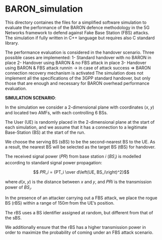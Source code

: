 # BARON_simulation

This directory containes the files for a simplified software simulation to evaluate the performance of the BARON defence methodology in the 5G Networks framework to defend against Fake Base Station (FBS) attacks.
The simulation if fully written in C++ language but requires also C standard library.

The performance evaluation is considered in the handover scenario.
Three possible cases are implemented:
  1- Standard handover with no BARON in place
  2- Handover using BARON & no FBS attack in place
  3- Handover using BARON & FBS attack runnin -> in case of attack success => BARON connection recovery mechanism is activated
The simulation does not implement all the specifications of the 3GPP standard handover, but only those that are enough and necessary for BARON overhead performance evaluation.


**SIMULATION SCENARIO**:

In the simulation we consider a 2-dimensional plane with coordinates (𝑥, 𝑦) and located two AMFs, with each controlling 6 BSs.

The User (UE) is randomly placed in the 2-dimensional plane at the start of each simulation, and we assume that it has a connection to a legitimate Base-Station (BS)  at the start of the run.

We choose the serving BS (sBS) to be the second-nearest BS to the UE. As a result, the nearest BS will be selected as the target BS (tBS) for handover.

The received signal power (𝑃𝑅) from base station 𝑖 ($BS_𝑖$) is modelled according to standard signal power propagation:

$$ 𝑃𝑅_𝑖 = {PT_i \over d\left(UE, BS_i\right)^2}$$

where 𝑑(𝑥, 𝑦) is the distance between 𝑥 and 𝑦, and 𝑃𝑅𝑖 is the transmission power of $BS_𝑖$.

In the presence of an attacker carrying out a FBS attack, we place the rogue BS (rBS) within a range of 150𝑚 from the UE’s position.

The rBS uses a BS identifier assigned at random, but different from that of the sBS.

We additionally ensure that the rBS has a higher transmission power in order to maximize the probability of coming under an FBS attack scenario.
